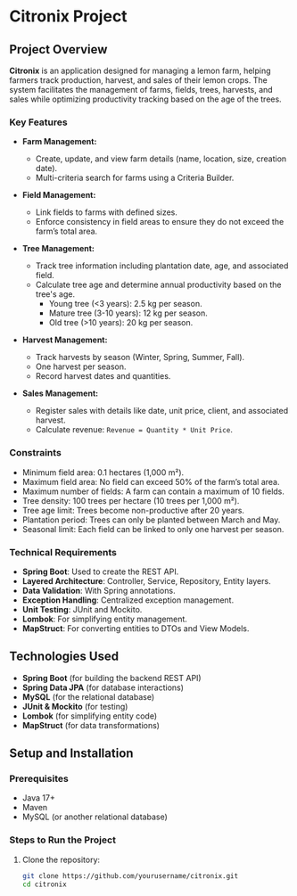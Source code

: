 # Citronix Project

## Project Overview

**Citronix** is an application designed for managing a lemon farm, helping farmers track production, harvest, and sales of their lemon crops. The system facilitates the management of farms, fields, trees, harvests, and sales while optimizing productivity tracking based on the age of the trees.

### Key Features

- **Farm Management:**
  - Create, update, and view farm details (name, location, size, creation date).
  - Multi-criteria search for farms using a Criteria Builder.

- **Field Management:**
  - Link fields to farms with defined sizes.
  - Enforce consistency in field areas to ensure they do not exceed the farm’s total area.

- **Tree Management:**
  - Track tree information including plantation date, age, and associated field.
  - Calculate tree age and determine annual productivity based on the tree's age.
    - Young tree (<3 years): 2.5 kg per season.
    - Mature tree (3-10 years): 12 kg per season.
    - Old tree (>10 years): 20 kg per season.

- **Harvest Management:**
  - Track harvests by season (Winter, Spring, Summer, Fall).
  - One harvest per season.
  - Record harvest dates and quantities.

- **Sales Management:**
  - Register sales with details like date, unit price, client, and associated harvest.
  - Calculate revenue: `Revenue = Quantity * Unit Price`.

### Constraints

- Minimum field area: 0.1 hectares (1,000 m²).
- Maximum field area: No field can exceed 50% of the farm’s total area.
- Maximum number of fields: A farm can contain a maximum of 10 fields.
- Tree density: 100 trees per hectare (10 trees per 1,000 m²).
- Tree age limit: Trees become non-productive after 20 years.
- Plantation period: Trees can only be planted between March and May.
- Seasonal limit: Each field can be linked to only one harvest per season.

### Technical Requirements

- **Spring Boot**: Used to create the REST API.
- **Layered Architecture**: Controller, Service, Repository, Entity layers.
- **Data Validation**: With Spring annotations.
- **Exception Handling**: Centralized exception management.
- **Unit Testing**: JUnit and Mockito.
- **Lombok**: For simplifying entity management.
- **MapStruct**: For converting entities to DTOs and View Models.

## Technologies Used

- **Spring Boot** (for building the backend REST API)
- **Spring Data JPA** (for database interactions)
- **MySQL** (for the relational database)
- **JUnit & Mockito** (for testing)
- **Lombok** (for simplifying entity code)
- **MapStruct** (for data transformations)

## Setup and Installation

### Prerequisites

- Java 17+
- Maven
- MySQL (or another relational database)

### Steps to Run the Project

1. Clone the repository:
   ```bash
   git clone https://github.com/yourusername/citronix.git
   cd citronix
